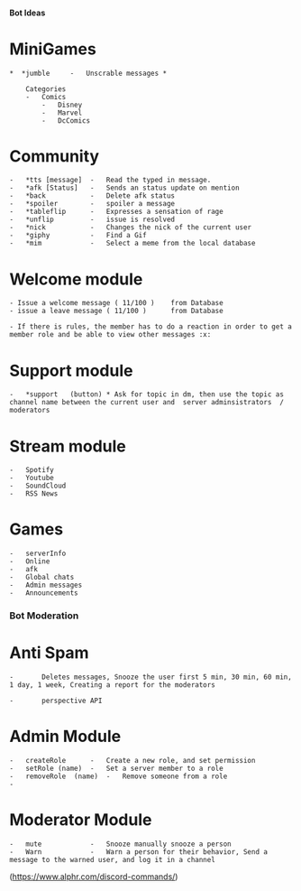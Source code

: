 ####    Bot Ideas ###

#   MiniGames

    *  *jumble     -   Unscrable messages *
        
        Categories
        -   Comics
            -   Disney
            -   Marvel
            -   DcComics

#   Community
    -   *tts [message]  -   Read the typed in message.
    -   *afk [Status]   -   Sends an status update on mention
    -   *back           -   Delete afk status
    -   *spoiler        -   spoiler a message
    -   *tableflip      -   Expresses a sensation of rage
    -   *unflip         -   issue is resolved
    -   *nick           -   Changes the nick of the current user
    -   *giphy          -   Find a Gif
    -   *mim            -   Select a meme from the local database

#   Welcome module
    - Issue a welcome message ( 11/100 )    from Database
    - issue a leave message ( 11/100 )      from Database

    - If there is rules, the member has to do a reaction in order to get a member role and be able to view other messages :x:


#   Support module
    -   *support   (button) * Ask for topic in dm, then use the topic as channel name between the current user and  server adminsistrators  / moderators

#   Stream module
    -   Spotify     
    -   Youtube
    -   SoundCloud
    -   RSS News

#   Games

    -   serverInfo
    -   Online
    -   afk
    -   Global chats
    -   Admin messages
    -   Announcements

###  Bot Moderation ###

#   Anti Spam 

    -       Deletes messages, Snooze the user first 5 min, 30 min, 60 min, 1 day, 1 week, Creating a report for the moderators 

    -       perspective API

#   Admin Module
    
    -   createRole      -   Create a new role, and set permission
    -   setRole (name)  -   Set a server member to a role
    -   removeRole  (name)  -   Remove someone from a role
    -      
#   Moderator Module

    -   mute            -   Snooze manually snooze a person
    -   Warn            -   Warn a person for their behavior, Send a message to the warned user, and log it in a channel

(https://www.alphr.com/discord-commands/)